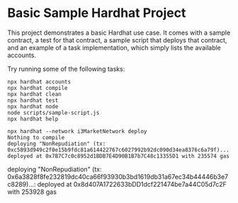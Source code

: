 # Basic Sample Hardhat Project

This project demonstrates a basic Hardhat use case. It comes with a sample contract, a test for that contract, a sample script that deploys that contract, and an example of a task implementation, which simply lists the available accounts.

Try running some of the following tasks:

```shell
npx hardhat accounts
npx hardhat compile
npx hardhat clean
npx hardhat test
npx hardhat node
node scripts/sample-script.js
npx hardhat help

npx hardhat --network i3MarketNetwork deploy
Nothing to compile
deploying "NonRepudiation" (tx: 0xc5893d949c2f0e15b9fdc81a614422767c6027992b92dc090d34ea8376c6a79f)...: deployed at 0x7B7C7c0c8952d1BDB7E4D90B1B7b7C48c13355D1 with 235574 gas
```
deploying "NonRepudiation" (tx: 0x6a3828f8fe232819dc40ca66f93930b3bd1619db31a67ec34b44446b3e7c8289)...: deployed at 0x8d407A1722633bDD1dcf221474be7a44C05d7c2F with 253928 gas
